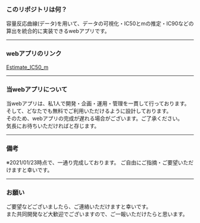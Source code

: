 ### このリポジトリは何？
容量反応曲線(データ)を用いて、データの可視化・IC50とmの推定・IC90などの算出を統合的に実装できるwebアプリです。  

---

### webアプリのリンク
[Estimate_IC50_m](https://yskito.shinyapps.io/Estimate_IC50_m_Japanese/)

---

### 当webアプリについて
当webアプリは、私1人で開発・企画・運用・管理を一貫して行っております。  
そして、どなたでも無料でご利用いただけるように設計しております。  
そのため、webアプリの完成が遅れる場合がございます。ご了承ください。  
気長にお待ちいただければと存じます。

---

### 備考
※2021/01/23時点で、一通り完成しております。
ご自由にご指摘・ご要望いただけますと幸いです。

---

### お願い
ご要望などございましたら、ご連絡いただけますと幸いです。  
また共同開発など大歓迎でございますので、ご一報いただけたらと思います。
